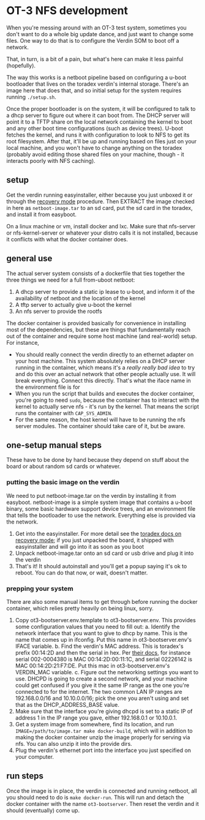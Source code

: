 # OT-3 NFS development

When you're messing around with an OT-3 test system, sometimes you don't want to do a whole big update dance, and just want to change some files. One way to do that is to configure the Verdin SOM to boot off a network. 

That, in turn, is a bit of a pain, but what's here can make it less painful (hopefully).

The way this works is a netboot pipeline based on configuring a u-boot bootloader that lives on the toradex verdin's internal storage. There's an image here that does that, and so initial setup for the system requires running `./setup.sh`. 

Once the proper bootloader is on the system, it will be configured to talk to a dhcp server to figure out where it can boot from. The DHCP server will point it to a TFTP share on the local network containing the kernel to boot and any other boot time configurations (such as device trees). U-boot fetches the kernel, and runs it with configuration to look to NFS to get its root filesystem. After that, it'll be up and running based on files just on your local machine, and you won't have to change anything on the toradex (probably avoid editing those shared files on your machine, though - it interacts poorly with NFS caching).


## setup

Get the verdin running easyinstaller, either because you just unboxed it or through the [recovery mode](https://developer.toradex.com/knowledge-base/imx-recovery-mode#Verdin_SoM_Family) procedure. Then EXTRACT the image checked in here as `netboot-image.tar` to an sd card, put the sd card in the toradex, and install it from easyboot.

On a linux machine or vm, install docker and lxc. Make sure that nfs-server or nfs-kernel-server or whatever your distro calls it is not installed, because it conflicts with what the docker container does.


## general use

The actual server system consists of a dockerfile that ties together the three things we need for a full from-uboot netboot:

1. A dhcp server to provide a static ip lease to u-boot, and inform it of the availability of netboot and the location of the kernel
2. A tftp server to actually give u-boot the kernel
3. An nfs server to provide the rootfs

The docker container is provided basically for convenience in installing most of the dependencies, but these are things that fundamentally reach out of the container and require some host machine (and real-world) setup. For instance,
- You should really connect the verdin directly to an ethernet adapter on your host machine. This system absolutely relies on a DHCP server running in the container, which means it's a _really really bad idea_ to try and do this over an actual network that other people actually use. It will break everything. Connect this directly. That's what the iface name in the environment file is for
- When you run the script that builds and executes the docker container, you're going to need `sudo`, because the container has to interact with the kernel to actually serve nfs - it's run by the kernel. That means the script runs the container with `CAP_SYS_ADMIN`.
- For the same reason, the host kernel will have to be running the nfs server modules. The container should take care of it, but be aware.

## one-setup manual steps

These have to be done by hand because they depend on stuff about the board or about random sd cards or whatever.

### putting the basic image on the verdin

We need to put netboot-image.tar on the verdin by installing it from easyboot. netboot-image is a simple system image that contains a u-boot binary, some basic hardware support device trees, and an environment file that tells the bootloader to use the network. Everything else is provided via the network.

1. Get into the easyinstaller. For more detail see the [toradex docs on recovery mode](https://developer.toradex.com/knowledge-base/imx-recovery-mode#Enter_recovery_mode-8); if you just unpacked the board, it shipped with easyinstaller and will go into it as soon as you boot 
2. Unpack netboot-image.tar onto an sd card or usb drive and plug it into the verdin
3. That's it! It should autoinstall and you'll get a popup saying it's ok to reboot. You can do that now, or wait, doesn't matter.

### prepping your system

There are also some manual items to get through before running the docker container, which relies pretty heavily on being linux, sorry.

1. Copy ot3-bootserver.env.template to ot3-bootserver.env. This provides some configuration values that you need to fill out:
  a. Identify the network interface that you want to give to dhcp by name. This is the name that comes up in ifconfig. Put this name in ot3-bootserver.env's IFACE variable.
  b. Find the verdin's MAC address. This is toradex's prefix 00:14:2D and then the serial in hex. Per [their docs](https://developer.toradex.com/knowledge-base/mac-address), for instance serial 002-0004380 is MAC 00:14:2D:00:11:1C, and serial  02226142 is MAC 00:14:2D:21:F7:DE. Put this mac in ot3-bootserver.env's VERDIN_MAC variable.
  c. Figure out the networking settings you want to use. DHCPD is going to create a second network, and your machine could get confused if you give it the same IP range as the one you're connected to for the internet. The two common LAN IP ranges are 192.168.0.0/16 and 10.10.0.0/16; pick the one you aren't using and set that as the DHCP_ADDRESS_BASE value.
2. Make sure that the interface you're giving dhcpd is set to a static IP of address 1 in the IP range you gave, either 192.168.0.1 or 10.10.0.1.
3. Get a system image from somewhere, find its location, and run `IMAGE=/path/to/image.tar make docker-build`, which will in addition to making the docker container unzip the image properly for serving via nfs. You can also unzip it into the provide dirs.
4. Plug the verdin's ethernet port into the interface you just specified on your computer.

## run steps

Once the image is in place, the verdin is connected and running netboot, all you should need to do is `make docker-run`. This will run and detach the docker container with the name `ot3-bootserver`. Then reset the verdin and it should (eventually) come up.

